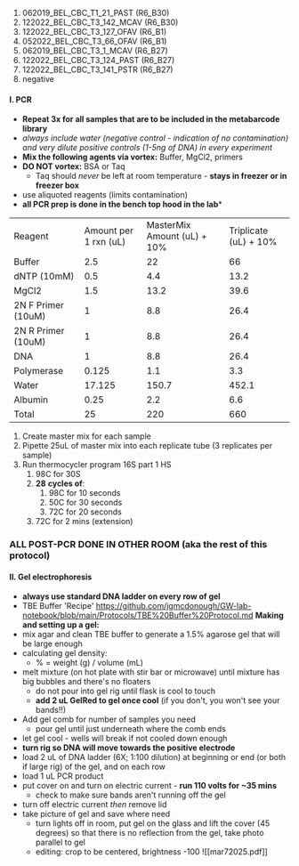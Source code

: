 
1. 062019_BEL_CBC_T1_21_PAST (R6_B30)
2. 122022_BEL_CBC_T3_142_MCAV (R6_B30)
3. 122022_BEL_CBC_T3_127_OFAV (R6_B1)
4. 052022_BEL_CBC_T3_66_OFAV (R6_B1)
5. 062019_BEL_CBC_T3_1_MCAV (R6_B27)
6. 122022_BEL_CBC_T3_124_PAST (R6_B27)
7. 122022_BEL_CBC_T3_141_PSTR (R6_B27)
8. negative

#### I. PCR

- **Repeat 3x for all samples that are to be included in the metabarcode library**
- *always include water (negative control - indication of no contamination) and very dilute positive controls (1-5ng of DNA) in every experiment*
- **Mix the following agents via vortex:** Buffer, MgCl2, primers
- **DO NOT vortex:** BSA or Taq
	- Taq should *never* be left at room temperature - **stays in freezer or in freezer box**
- use aliquoted reagents (limits contamination)
- **all PCR prep is done in the bench top hood in the lab***

|                    |                       |                             |                       |
| ------------------ | --------------------- | --------------------------- | --------------------- |
| Reagent            | Amount per 1 rxn (uL) | MasterMix Amount (uL) + 10% | Triplicate (uL) + 10% |
| Buffer             | 2.5                   | 22                          | 66                    |
| dNTP (10mM)        | 0.5                   | 4.4                         | 13.2                  |
| MgCl2              | 1.5                   | 13.2                        | 39.6                  |
| 2N F Primer (10uM) | 1                     | 8.8                         | 26.4                  |
| 2N R Primer (10uM) | 1                     | 8.8                         | 26.4                  |
| DNA                | 1                     | 8.8                         | 26.4                  |
| Polymerase         | 0.125                 | 1.1                         | 3.3                   |
| Water              | 17.125                | 150.7                       | 452.1                 |
| Albumin            | 0.25                  | 2.2                         | 6.6                   |
| Total              | 25                    | 220                         | 660                   |
1. Create master mix for each sample
2. Pipette 25uL of master mix into each replicate tube (3 replicates per sample)
3. Run thermocycler program 16S part 1 HS
	1. 98C for 30S
	2. **28** **cycles of**:
		1. 98C for 10 seconds
		2. 50C for 30 seconds
		3. 72C for 20 seconds
	3. 72C for 2 mins (extension)


### **ALL POST-PCR DONE IN OTHER ROOM (aka the rest of this protocol)**
#### II. Gel electrophoresis
- **always use standard DNA ladder on every row of gel**
- TBE Buffer 'Recipe' https://github.com/jgmcdonough/GW-lab-notebook/blob/main/Protocols/TBE%20Buffer%20Protocol.md
 **Making and setting up a gel:**
- mix agar and clean TBE buffer to generate a 1.5% agarose gel that will be large enough 
- calculating gel density:
	- % = weight (g) / volume (mL)
- melt mixture (on hot plate with stir bar or microwave) until mixture has big bubbles and there's no floaters
	- do not pour into gel rig until flask is cool to touch
	- **add 2 uL GelRed to gel once cool** (if you don't, you won't see your bands!!)
- Add gel comb for number of samples you need
	- pour gel until just underneath where the comb ends
- let gel cool - wells will break if not cooled down enough
- **turn rig so DNA will move towards the positive electrode**
- load 2 uL of DNA ladder (6X; 1:100 dilution) at beginning or end (or both if large rig) of the gel, and on each row
- load 1 uL PCR product 
- put cover on and turn on electric current - **run 110 volts for ~35 mins**
	- check to make sure bands aren't running off the gel
- turn off electric current *then* remove lid
- take picture of gel and save where need
	- turn lights off in room, put gel on the glass and lift the cover (45 degrees) so that there is no reflection from the gel, take photo parallel to gel 
	- editing: crop to be centered, brightness -100
![[mar72025.pdf]]


